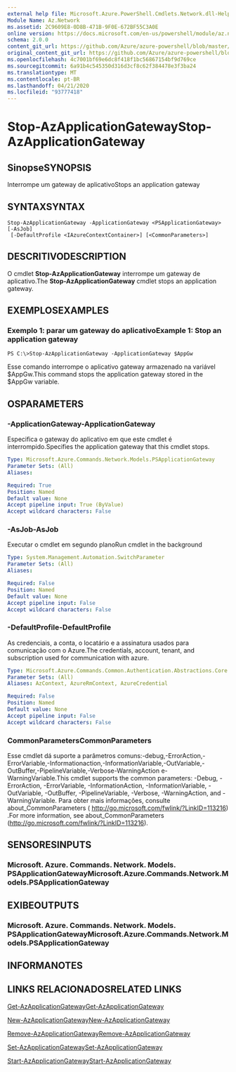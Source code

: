 ```yaml
---
external help file: Microsoft.Azure.PowerShell.Cmdlets.Network.dll-Help.xml
Module Name: Az.Network
ms.assetid: 2C9609E8-0D8B-471B-9F0E-672BF55C3A0E
online version: https://docs.microsoft.com/en-us/powershell/module/az.network/stop-azapplicationgateway
schema: 2.0.0
content_git_url: https://github.com/Azure/azure-powershell/blob/master/src/Network/Network/help/Stop-AzApplicationGateway.md
original_content_git_url: https://github.com/Azure/azure-powershell/blob/master/src/Network/Network/help/Stop-AzApplicationGateway.md
ms.openlocfilehash: 4c7001bf69e6dc8f418f1bc56867154bf9d769ce
ms.sourcegitcommit: 6a91b4c545350d316d3cf8c62f384478e3f3ba24
ms.translationtype: MT
ms.contentlocale: pt-BR
ms.lasthandoff: 04/21/2020
ms.locfileid: "93777418"
---
```

# <span data-ttu-id="daf38-101">Stop-AzApplicationGateway</span><span class="sxs-lookup"><span data-stu-id="daf38-101">Stop-AzApplicationGateway</span></span>

## <span data-ttu-id="daf38-102">Sinopse</span><span class="sxs-lookup"><span data-stu-id="daf38-102">SYNOPSIS</span></span>
<span data-ttu-id="daf38-103">Interrompe um gateway de aplicativo</span><span class="sxs-lookup"><span data-stu-id="daf38-103">Stops an application gateway</span></span>

## <span data-ttu-id="daf38-104">SYNTAX</span><span class="sxs-lookup"><span data-stu-id="daf38-104">SYNTAX</span></span>

```
Stop-AzApplicationGateway -ApplicationGateway <PSApplicationGateway> [-AsJob]
 [-DefaultProfile <IAzureContextContainer>] [<CommonParameters>]
```

## <span data-ttu-id="daf38-105">DESCRITIVO</span><span class="sxs-lookup"><span data-stu-id="daf38-105">DESCRIPTION</span></span>
<span data-ttu-id="daf38-106">O cmdlet **Stop-AzApplicationGateway** interrompe um gateway de aplicativo.</span><span class="sxs-lookup"><span data-stu-id="daf38-106">The **Stop-AzApplicationGateway** cmdlet stops an application gateway.</span></span>

## <span data-ttu-id="daf38-107">EXEMPLOS</span><span class="sxs-lookup"><span data-stu-id="daf38-107">EXAMPLES</span></span>

### <span data-ttu-id="daf38-108">Exemplo 1: parar um gateway do aplicativo</span><span class="sxs-lookup"><span data-stu-id="daf38-108">Example 1: Stop an application gateway</span></span>
```
PS C:\>Stop-AzApplicationGateway -ApplicationGateway $AppGw
```

<span data-ttu-id="daf38-109">Esse comando interrompe o aplicativo gateway armazenado na variável $AppGw.</span><span class="sxs-lookup"><span data-stu-id="daf38-109">This command stops the application gateway stored in the $AppGw variable.</span></span>

## <span data-ttu-id="daf38-110">OS</span><span class="sxs-lookup"><span data-stu-id="daf38-110">PARAMETERS</span></span>

### <span data-ttu-id="daf38-111">-ApplicationGateway</span><span class="sxs-lookup"><span data-stu-id="daf38-111">-ApplicationGateway</span></span>
<span data-ttu-id="daf38-112">Especifica o gateway do aplicativo em que este cmdlet é interrompido.</span><span class="sxs-lookup"><span data-stu-id="daf38-112">Specifies the application gateway that this cmdlet stops.</span></span>

```yaml
Type: Microsoft.Azure.Commands.Network.Models.PSApplicationGateway
Parameter Sets: (All)
Aliases:

Required: True
Position: Named
Default value: None
Accept pipeline input: True (ByValue)
Accept wildcard characters: False
```

### <span data-ttu-id="daf38-113">-AsJob</span><span class="sxs-lookup"><span data-stu-id="daf38-113">-AsJob</span></span>
<span data-ttu-id="daf38-114">Executar o cmdlet em segundo plano</span><span class="sxs-lookup"><span data-stu-id="daf38-114">Run cmdlet in the background</span></span>

```yaml
Type: System.Management.Automation.SwitchParameter
Parameter Sets: (All)
Aliases:

Required: False
Position: Named
Default value: None
Accept pipeline input: False
Accept wildcard characters: False
```

### <span data-ttu-id="daf38-115">-DefaultProfile</span><span class="sxs-lookup"><span data-stu-id="daf38-115">-DefaultProfile</span></span>
<span data-ttu-id="daf38-116">As credenciais, a conta, o locatário e a assinatura usados para comunicação com o Azure.</span><span class="sxs-lookup"><span data-stu-id="daf38-116">The credentials, account, tenant, and subscription used for communication with azure.</span></span>

```yaml
Type: Microsoft.Azure.Commands.Common.Authentication.Abstractions.Core.IAzureContextContainer
Parameter Sets: (All)
Aliases: AzContext, AzureRmContext, AzureCredential

Required: False
Position: Named
Default value: None
Accept pipeline input: False
Accept wildcard characters: False
```

### <span data-ttu-id="daf38-117">CommonParameters</span><span class="sxs-lookup"><span data-stu-id="daf38-117">CommonParameters</span></span>
<span data-ttu-id="daf38-118">Esse cmdlet dá suporte a parâmetros comuns:-debug,-ErrorAction,-ErrorVariable,-Informationaction,-InformationVariable,-OutVariable,-OutBuffer,-PipelineVariable,-Verbose-WarningAction e-WarningVariable.</span><span class="sxs-lookup"><span data-stu-id="daf38-118">This cmdlet supports the common parameters: -Debug, -ErrorAction, -ErrorVariable, -InformationAction, -InformationVariable, -OutVariable, -OutBuffer, -PipelineVariable, -Verbose, -WarningAction, and -WarningVariable.</span></span> <span data-ttu-id="daf38-119">Para obter mais informações, consulte about_CommonParameters ( http://go.microsoft.com/fwlink/?LinkID=113216) .</span><span class="sxs-lookup"><span data-stu-id="daf38-119">For more information, see about_CommonParameters (http://go.microsoft.com/fwlink/?LinkID=113216).</span></span>

## <span data-ttu-id="daf38-120">SENSORES</span><span class="sxs-lookup"><span data-stu-id="daf38-120">INPUTS</span></span>

### <span data-ttu-id="daf38-121">Microsoft. Azure. Commands. Network. Models. PSApplicationGateway</span><span class="sxs-lookup"><span data-stu-id="daf38-121">Microsoft.Azure.Commands.Network.Models.PSApplicationGateway</span></span>

## <span data-ttu-id="daf38-122">EXIBE</span><span class="sxs-lookup"><span data-stu-id="daf38-122">OUTPUTS</span></span>

### <span data-ttu-id="daf38-123">Microsoft. Azure. Commands. Network. Models. PSApplicationGateway</span><span class="sxs-lookup"><span data-stu-id="daf38-123">Microsoft.Azure.Commands.Network.Models.PSApplicationGateway</span></span>

## <span data-ttu-id="daf38-124">INFORMA</span><span class="sxs-lookup"><span data-stu-id="daf38-124">NOTES</span></span>

## <span data-ttu-id="daf38-125">LINKS RELACIONADOS</span><span class="sxs-lookup"><span data-stu-id="daf38-125">RELATED LINKS</span></span>

[<span data-ttu-id="daf38-126">Get-AzApplicationGateway</span><span class="sxs-lookup"><span data-stu-id="daf38-126">Get-AzApplicationGateway</span></span>](./Get-AzApplicationGateway.md)

[<span data-ttu-id="daf38-127">New-AzApplicationGateway</span><span class="sxs-lookup"><span data-stu-id="daf38-127">New-AzApplicationGateway</span></span>](./New-AzApplicationGateway.md)

[<span data-ttu-id="daf38-128">Remove-AzApplicationGateway</span><span class="sxs-lookup"><span data-stu-id="daf38-128">Remove-AzApplicationGateway</span></span>](./Remove-AzApplicationGateway.md)

[<span data-ttu-id="daf38-129">Set-AzApplicationGateway</span><span class="sxs-lookup"><span data-stu-id="daf38-129">Set-AzApplicationGateway</span></span>](./Set-AzApplicationGateway.md)

[<span data-ttu-id="daf38-130">Start-AzApplicationGateway</span><span class="sxs-lookup"><span data-stu-id="daf38-130">Start-AzApplicationGateway</span></span>](./Start-AzApplicationGateway.md)


